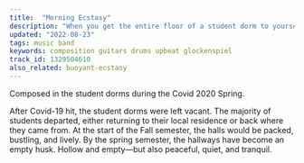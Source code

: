 ```yaml
---
title:  "Morning Ecstasy"
description: "When you get the entire floor of a student dorm to yourself."
updated: "2022-08-23"
tags: music band
keywords: composition guitars drums upbeat glockenspiel
track_id: 1329504610
also_related: buoyant-ecstasy
---
```


Composed in the student dorms during the Covid 2020 Spring.

After Covid-19 hit, the student dorms were left vacant. The majority of students departed, either returning to their local residence or back where they came from. At the start of the Fall semester, the halls would be packed, bustling, and lively. By the spring semester, the hallways have become an empty husk. Hollow and empty—but also peaceful, quiet, and tranquil.

